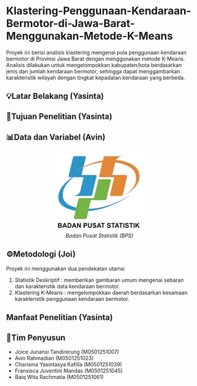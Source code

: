 # Klastering-Penggunaan-Kendaraan-Bermotor-di-Jawa-Barat-Menggunakan-Metode-K-Means
Proyek ini berisi analisis klastering mengenai pola penggunaan kendaraan bermotor di Provinsi Jawa Barat dengan menggunakan metode K-Means. Analisis dilakukan untuk mengelompokkan kabupaten/kota berdasarkan jenis dan jumlah kendaraan bermotor, sehingga dapat menggambarkan karakteristik wilayah dengan tingkat kepadatan kendaraan yang berbeda.

## 💡Latar Belakang (Yasinta)

## 🎯Tujuan Penelitian (Yasinta)

## 📊Data dan Variabel (Avin)
<p align="center">
  <img src="Image/Logo_BPS.png" alt="Logo BPS" width="250">
  <br>
  <i>Badan Pusat Statistik (BPS)</i>
</p>

## ⚙️Metodologi (Joi)
Proyek ini menggunakan dua pendekatan utama:
1. Statistik Deskriptif : memberikan gambaran umum mengenai sebaran dan karakteristik data kendaraan bermotor.
2. Klastering K-Means : mengelompokkan daerah berdasarkan kesamaan karakteristik penggunaan kendaraan bermotor.

## Manfaat Penelitian (Yasinta)



## 👥Tim Penyusun
* Joice Junansi Tandirerung (M0501251007)
* Avin Rahmadian (M0501251023)
* Charisma Yasintasya Kafilla (M0501251039)
* Fransisca Juventini Mandas (M0501251045)
* Baiq Wita Rachmatia (M0501251061)
